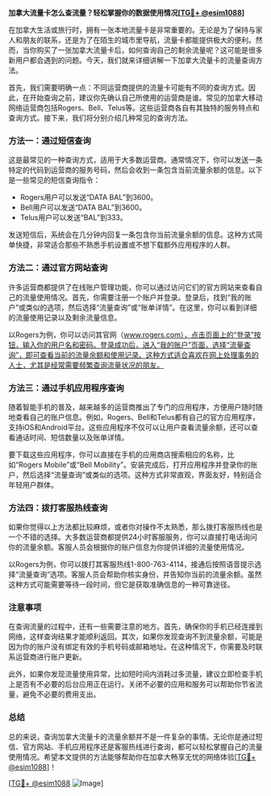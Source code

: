 **加拿大流量卡怎么查流量？轻松掌握你的数据使用情况[[TG💪+ @esim1088](https://t.me/s/esim1088)]**

在加拿大生活或旅行时，拥有一张本地流量卡是非常重要的。无论是为了保持与家人和朋友的联系，还是为了在陌生的城市里导航，流量卡都能提供极大的便利。然而，当你购买了一张加拿大流量卡后，如何查询自己的剩余流量呢？这可能是很多新用户都会遇到的问题。今天，我们就来详细讲解一下加拿大流量卡的流量查询方法。

首先，我们需要明确一点：不同运营商提供的流量卡可能有不同的查询方式。因此，在开始查询之前，建议你先确认自己所使用的运营商是谁。常见的加拿大移动网络运营商包括Rogers、Bell、Telus等。这些运营商各自有其独特的服务特点和查询方式。接下来，我们将分别介绍几种常见的查询方法。

### 方法一：通过短信查询

这是最常见的一种查询方式，适用于大多数运营商。通常情况下，你可以发送一条特定的代码到运营商的服务号码，然后会收到一条包含当前流量余额的信息。以下是一些常见的短信查询指令：

- Rogers用户可以发送“DATA BAL”到3600。
- Bell用户可以发送“DATA BAL”到3600。
- Telus用户可以发送“BAL”到333。

发送短信后，系统会在几分钟内回复一条包含你当前流量余额的信息。这种方式简单快捷，非常适合那些不熟悉手机设置或不想下载额外应用程序的人群。

### 方法二：通过官方网站查询

许多运营商都提供了在线账户管理功能，你可以通过访问它们的官方网站来查看自己的流量使用情况。首先，你需要注册一个账户并登录。登录后，找到“我的账户”或类似的选项，然后选择“流量查询”或“账单详情”。在这里，你可以看到详细的流量使用记录以及剩余流量信息。

以Rogers为例，你可以访问其官网（www.rogers.com），点击页面上的“登录”按钮，输入你的用户名和密码。登录成功后，进入“我的账户”页面，选择“流量查询”，即可查看当前的流量余额和使用记录。这种方式适合喜欢在网上处理事务的人士，尤其是经常需要频繁查询流量状况的朋友。

### 方法三：通过手机应用程序查询

随着智能手机的普及，越来越多的运营商推出了专门的应用程序，方便用户随时随地查看自己的账户信息。例如，Rogers、Bell和Telus都有自己的官方应用程序，支持iOS和Android平台。这些应用程序不仅可以让用户查看流量余额，还可以查看通话时间、短信数量以及账单详情。

要下载这些应用程序，你可以直接在手机的应用商店搜索相应的名称，比如“Rogers Mobile”或“Bell Mobility”。安装完成后，打开应用程序并登录你的账户，然后选择“流量查询”或类似的选项。这种方式非常直观，界面友好，特别适合年轻用户群体。

### 方法四：拨打客服热线查询

如果你觉得以上方法都比较麻烦，或者你对操作不太熟悉，那么拨打客服热线也是一个不错的选择。大多数运营商都提供24小时客服服务，你可以直接打电话询问你的流量余额。客服人员会根据你的账户信息为你提供详细的流量使用情况。

以Rogers为例，你可以拨打其客服热线1-800-763-4114，接通后按照语音提示选择“流量查询”选项。客服人员会帮助你核实身份，并告知你当前的流量余额。虽然这种方式可能需要等待一段时间，但它是获取准确信息的一种可靠途径。

### 注意事项

在查询流量的过程中，还有一些需要注意的地方。首先，确保你的手机已经连接到网络，这样查询结果才能顺利返回。其次，如果你发现查询不到流量余额，可能是因为你的账户没有绑定有效的手机号码或邮箱地址。在这种情况下，你需要及时联系运营商进行账户更新。

此外，如果你发现流量使用异常，比如短时间内消耗过多流量，建议立即检查手机上是否有不必要的后台应用正在运行。关闭不必要的应用和服务可以帮助你节省流量，避免不必要的费用支出。

### 总结

总的来说，查询加拿大流量卡的流量余额并不是一件复杂的事情。无论你是通过短信、官方网站、手机应用程序还是客服热线进行查询，都可以轻松掌握自己的流量使用情况。希望本文提供的方法能够帮助你在加拿大畅享无忧的网络体验[[TG💪+ @esim1088](https://t.me/s/esim1088)]！

[[TG💪+ @esim1088](https://t.me/s/esim1088) ![Image](https://i.postimg.cc/4NQfJmqS/Snipaste-2025-05-13-00-14-12.png)]